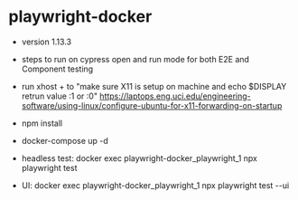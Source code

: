 # playwright-docker

- version 1.13.3

- steps to run on cypress open and run mode for both E2E and Component testing

- run xhost + to "make sure X11 is setup on machine and echo $DISPLAY retrun value :1 or :0"
   https://laptops.eng.uci.edu/engineering-software/using-linux/configure-ubuntu-for-x11-forwarding-on-startup

- npm install

- docker-compose up -d 

- headless test: docker exec playwright-docker_playwright_1 npx playwright test

- UI: docker exec playwright-docker_playwright_1 npx playwright test --ui